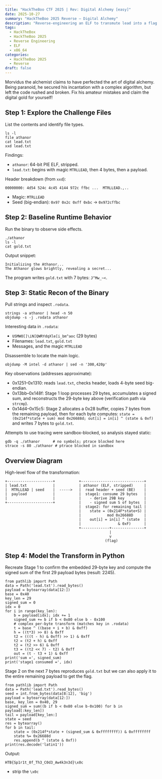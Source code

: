 ```yaml
---
title: "HackTheBoo CTF 2025 | Rev: Digital Alchemy [easy]"
date: 2025-10-27
summary: "HackTheBoo 2025 Reverse — Digital Alchemy"
description: "Reverse-engineering an ELF to transmute lead into a flag using a two-stage transform and an LCG-driven nibble XOR."
tags:
  - HackTheBox
  - HackTheBoo 2025
  - Reverse Engineering
  - ELF
  - x86_64
categories:
  - HackTheBoo 2025
  - Reverse
draft: false
---
```


Morvidus the alchemist claims to have perfected the art of digital alchemy. Being paranoid, he secured his incantation with a complex algorithm, but left the code rushed and broken. Fix his amateur mistakes and claim the digital gold for yourself!

## Step 1: Explore the Challenge Files

List the contents and identify file types.

```
ls -l
file athanor
cat lead.txt
xxd lead.txt
```

Findings:

- `athanor`: 64-bit PIE ELF, stripped.
- `lead.txt`: begins with magic `MTRLLEAD`, then 4 bytes, then a payload.

Header breakdown (from `xxd`):

```
00000000: 4d54 524c 4c45 4144 972c ffbc ...  MTRLLEAD.,..
```

- Magic: `MTRLLEAD`
- Seed (big-endian): `0x97 0x2c 0xff 0xbc` → `0x972cffbc`

## Step 2: Baseline Runtime Behavior

Run the binary to observe side effects.

```
./athanor
ls -l
cat gold.txt
```

Output snippet:

```
Initializing the Athanor...
The Athanor glows brightly, revealing a secret...
```

The program writes `gold.txt` with 7 bytes: `J^Mw_~<`.

## Step 3: Static Recon of the Binary

Pull strings and inspect `.rodata`.

```
strings -a athanor | head -n 50
objdump -s -j .rodata athanor
```

Interesting data in `.rodata`:

- `USMWO[]\iN[QWRYdqXle[i_bm^aoc` (29 bytes)
- Filenames: `lead.txt`, `gold.txt`
- Messages, and the magic `MTRLLEAD`

Disassemble to locate the main logic.

```
objdump -M intel -d athanor | sed -n '300,420p'
```

Key observations (addresses approximate):

- 0x1251–0x1310: reads `lead.txt`, checks header, loads 4-byte seed big-endian.
- 0x13bb–0x148f: Stage 1 loop processes 29 bytes, accumulates a signed sum, and reconstructs the 29-byte key above (verification path via `strcmp`).
- 0x14d4–0x15c5: Stage 2 allocates a 0x28 buffer, copies 7 bytes from the remaining payload, then for each byte computes: `state = (0x214f*state + sum) mod 0x26688d; out[i] = in[i] ^ (state & 0xf)` and writes 7 bytes to `gold.txt`.

Attempts to use tracing were sandbox-blocked, so analysis stayed static:

```
gdb -q ./athanor      # no symbols; ptrace blocked here
strace -s 80 ./athanor # ptrace blocked in sandbox
```

## Overview Diagram

High-level flow of the transformation:

```
+---------------------+           +-----------------------------+
| lead.txt            |           | athanor (ELF, stripped)     |
|  MTRLLEAD | seed    |  ----->   |  read header + seed (BE)    |
|  payload            |           |  stage1: consume 29 bytes   |
|                     |           |    - derive 29B key         |
+---------------------+           |    - signed sum S of bytes  |
                                  |  stage2: for remaining tail |
                                  |    state = (0x214F*state+S) |
                                  |            mod 0x26688D     |
                                  |    out[i] = in[i] ^ (state  |
                                  |                 & 0xF)      |
                                  +-------------+---------------+
                                                |
                                                v
                                              (flag)
```

## Step 4: Model the Transform in Python

Recreate Stage 1 to confirm the embedded 29-byte key and compute the signed sum of the first 29 payload bytes (result: 2245).

```
from pathlib import Path
data = Path('lead.txt').read_bytes()
payload = bytearray(data[12:])
base = 0x40
key_len = 29
signed_sum = 0
idx = 0
for i in range(key_len):
    b = payload[idx]; idx += 1
    signed_sum += b if b < 0x80 else b - 0x100
    # complex per-byte transform (matches key in .rodata)
    t = base ^ ((base + i + b) & 0xff)
    h = ((t*3) >> 8) & 0xff
    t2 = (((t - h) & 0xff) >> 1) & 0xff
    t2 = (t2 + h) & 0xff
    t2 = (t2 >> 6) & 0xff
    t3 = ((t2 << 7) - t2) & 0xff
    out = (t - t3 + 1) & 0xff
print('sum =', signed_sum)
print('stage1 consumed =', idx)
```

Stage 2 on the next 7 bytes reproduces `gold.txt` but we can also apply it to the entire remaining payload to get the flag.

```
from pathlib import Path
data = Path('lead.txt').read_bytes()
seed = int.from_bytes(data[8:12], 'big')
payload = bytearray(data[12:])
base, key_len = 0x40, 29
signed_sum = sum((b if b < 0x80 else b-0x100) for b in payload[:key_len])
tail = payload[key_len:]
state = seed
res = bytearray()
for b in tail:
    state = (0x214f*state + (signed_sum & 0xffffffff)) & 0xffffffff
    state %= 0x26688d
    res.append(b ^ (state & 0xf))
print(res.decode('latin1'))
```

Output:

```
HTB{Sp1r1t_0f_Th3_C0d3_Aw4k3n3d}\x0c
```
* strip the `\x0c`
